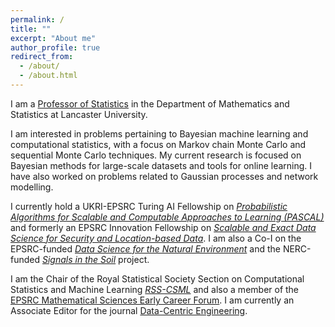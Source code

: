 ```yaml
---
permalink: /
title: ""
excerpt: "About me"
author_profile: true
redirect_from: 
  - /about/
  - /about.html
---
```



I am a [Professor of Statistics](http://www.lancaster.ac.uk/maths/people/christopher-nemeth) in the Department of Mathematics and Statistics at Lancaster University.

I am interested in problems pertaining to Bayesian machine learning and computational statistics, with a focus on Markov chain Monte Carlo and sequential Monte Carlo techniques. My current research is focused on Bayesian methods for large-scale datasets and tools for online learning. I have also worked on problems related to Gaussian processes and network modelling.

I currently hold a UKRI-EPSRC Turing AI Fellowship on [*Probabilistic Algorithms for Scalable and Computable Approaches to Learning (PASCAL)*](https://gtr.ukri.org/projects?ref=EP%2FV022636%2F1) and formerly an EPSRC Innovation Fellowship on [*Scalable and Exact Data Science for Security and Location-based Data*](https://gtr.ukri.org/projects?ref=EP%2FS00159X%2F1). I am also a Co-I on the EPSRC-funded [*Data Science for the Natural Environment*](http://gtr.ukri.org/projects?ref=EP%2FR01860X%2F1) and the NERC-funded [*Signals in the Soil*](https://gtr.ukri.org/projects?ref=NE%2FT012307%2F1) project.

I am the Chair of the Royal Statistical Society Section on Computational Statistics and Machine Learning [*RSS-CSML*](https://rss.org.uk/membership/rss-groups-and-committees/sections/statistical-computing/) and also a member of the [EPSRC Mathematical Sciences Early Career Forum](https://epsrc.ukri.org/research/ourportfolio/themes/mathematics/strategy/earlycareerforum/). I am currently an Associate Editor for the journal [Data-Centric Engineering](https://www.cambridge.org/core/journals/data-centric-engineering).

